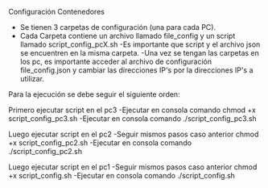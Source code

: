 Configuración Contenedores

- Se tienen 3 carpetas de configuración (una para cada PC).
- Cada Carpeta contiene un archivo llamado file_config y un script llamado script_config_pcX.sh
-Es importante que script y el archivo json se encuentren en la misma carpeta.
-Una vez se tengan las carpetas en los pc, es importante acceder al archivo de configuración file_config.json y cambiar las direcciones IP's por la direcciones IP's a utilizar.

Para la ejecución se debe seguir el siguiente orden:

Primero ejecutar script en el pc3
-Ejecutar en consola comando chmod +x script_config_pc3.sh
-Ejecutar en consola comando ./script_config_pc3.sh

Luego ejecutar script en el pc2
-Seguir mismos pasos caso anterior chmod +x script_config_pc2.sh
-Ejecutar en consola comando ./script_config_pc2.sh

Luego ejecutar script en el pc1
-Seguir mismos pasos caso anterior chmod +x script_config.sh
-Ejecutar en consola comando ./script_config.sh
